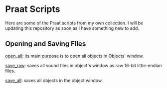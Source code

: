 # Praat Scripts
Here are some of the Praat scripts from my own collection. I will be updating this repository as soon as I have something new to add.

## Opening and Saving Files
[open_all](open_all.praat): its main purpose is to open all objects in Objects' window.

[save_raw](save_raw.praat): saves all sound files in object's window as raw 16-bit little-endian files.

[save_all](save_all.praat): saves all objects in the object window.

